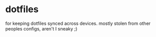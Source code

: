 # dotfiles
for keeping dotfiles synced across devices. 
mostly stolen from other peoples configs, aren't I sneaky ;)
